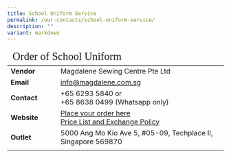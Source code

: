 ```yaml
---
title: School Uniform Service
permalink: /our-contacts/school-uniform-service/
description: ""
variant: markdown
---
```

<table style="font-size:16px">
	<thead>
		<tr><td style="font-family:impact; font-size:25px" colspan="2">Order of School Uniform</td></tr>
	</thead>
	<tbody>
		<tr>
			<td width="100" style="font-weight:bold">Vendor</td>
			<td>Magdalene Sewing Centre Pte Ltd</td>
		</tr>
		<tr>
			<td style="font-weight:bold">Email</td>
			<td><a target="_blank" href="mailto:info@magdalene.com.sg">info@magdalene.com.sg</a></td>
		</tr>
		<tr>
			<td style="font-weight:bold">Contact</td>
			<td>+65 6293 5840 or <br>+65 8638 0499 (Whatsapp only)</td>
		</tr>
		<tr>
			<td style="font-weight:bold">Website</td>
			<td><a href="https://www.magdalene.com.sg" target="_blank">Place your order here</a><br><a href="https://drive.google.com/file/d/1u2zOCs8G-DnQjQPk-_A12VZpVFc6cfNl/view?usp=sharing" target="_blank">Price List and Exchange Policy</a></td>
		</tr>
		<tr>
			<td style="font-weight:bold">Outlet</td>
			<td>5000 Ang Mo Kio Ave 5, #05-09, Techplace II, Singapore 569870</td>
		</tr>
		<tr><td></td></tr>
	</tbody>
</table>